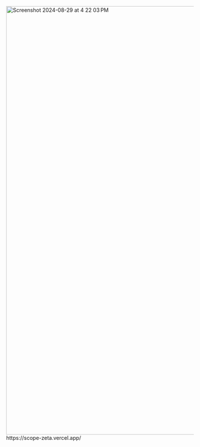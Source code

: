 <img width="1152" alt="Screenshot 2024-08-29 at 4 22 03 PM" src="https://github.com/user-attachments/assets/634ae3ba-6dbf-454d-816b-30f1f10b5df1">
https://scope-zeta.vercel.app/
